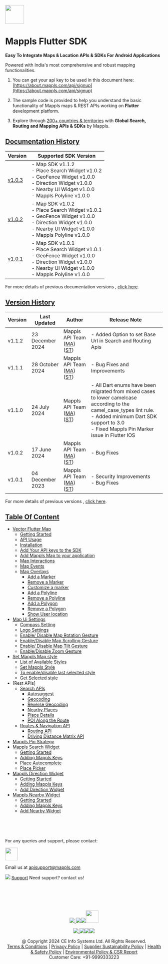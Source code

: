 [<img src="https://about.mappls.com/images/mappls-b-logo.svg" height="60"/> </p>](https://www.mapmyindia.com/api)

# Mappls Flutter SDK

**Easy To Integrate Maps & Location APIs & SDKs For Android Applications**

Powered with India's most comprehensive and robust mapping functionalities.

1. You can get your api key to be used in this document here: [https://about.mappls.com/api/signup](https://about.mappls.com/api/signup)

2. The sample code is provided to help you understand the basic functionality of Mappls maps & REST APIs working on **Flutter** development platform.

4. Explore through [200+ countries & territories](https://github.com/mappls-api/mappls-rest-apis/blob/main/docs/countryISO.md) with **Global Search, Routing and Mapping APIs & SDKs** by Mappls.

## [Documentation History](#Documentation-History)

| Version | Supported SDK Version |  
| ---- | ---- |    
| [v1.0.3](docs/v1.0.3/README.md) | - Map SDK v1.1.2 <br/> - Place Search Widget v1.0.2 <br/> - GeoFence Widget v1.0.0 <br/> - Direction Widget v1.0.0 <br/> - Nearby UI Widget v1.0.0 <br/> - Mappls Polyline v1.0.0 |
| [v1.0.2](docs/v1.0.2/README.md) | - Map SDK v1.0.2 <br/> - Place Search Widget v1.0.1 <br/> - GeoFence Widget v1.0.0 <br/> - Direction Widget v1.0.0 <br/> - Nearby UI Widget v1.0.0 <br/> - Mappls Polyline v1.0.0 |
| [v1.0.1](docs/v1.0.1/README.md) | - Map SDK v1.0.1 <br/> - Place Search Widget v1.0.1 <br/> - GeoFence Widget v1.0.0 <br/> - Direction Widget v1.0.0 <br/> - Nearby UI Widget v1.0.0 <br/> - Mappls Polyline v1.0.0 |

For more details of previous documentation versions , [click here](docs/v1.0.3/Documentation-History.md).

## [Version History](#Version-History)
| Version | Last Updated | Author |  Release Note| 
| ---- | ---- | ---- | ---- |
| v1.1.2 | 23 December 2024 | Mappls API Team ([MA](https://github.com/mdakram)) ([ST](https://github.com/saksham66)) |   - Added Option to set Base Url in Search and Routing Apis |
| v1.1.1 | 28 October 2024 | Mappls API Team ([MA](https://github.com/mdakram)) ([ST](https://github.com/saksham66)) |   - Bug Fixes and Improvements |
| v1.1.0 | 24 July 2024 | Mappls API Team ([MA](https://github.com/mdakram)) ([ST](https://github.com/saksham66)) |   - All Dart enums have been migrated from mixed cases to lower camelcase according to the camel_case_types lint rule. <br/> - Added minimum Dart SDK support to 3.0 <br/> - Fixed Mappls Pin Marker issue in Flutter IOS |
| v1.0.2 | 17 June 2024 | Mappls API Team ([MA](https://github.com/mdakram)) ([ST](https://github.com/saksham66)) |   - Bug Fixes |
| v1.0.1 | 04 December 2023 | Mappls API Team ([MA](https://github.com/mdakram)) ([ST](https://github.com/saksham66)) |   - Security Improvements <br/> - Bug Fixes |

For more details of previous versions , [click here](docs/v1.0.3/Version-History.md).

## [Table Of Content](#Table-Of-Content)
- [Vector Flutter Map](docs/v1.0.3/Getting-Started.md)
  - [Getting Started](docs/v1.0.3/Getting-Started.md#getting-started)
  - [API Usage](docs/v1.0.3/Getting-Started.md#api-usage)
  - [Installation](docs/v1.0.3/Getting-Started.md#installation)
  - [Add Your API keys to the SDK](docs/v1.0.3/Getting-Started.md#add-your-api-keys-to-the-sdk)
  - [Add Mappls Map to your application](docs/v1.0.3/Getting-Started.md#add-mappls-map-to-your-application)
  - [Map Interactions](docs/v1.0.3/Getting-Started.md#map-interactions)
  - [Map Events](docs/v1.0.3/Getting-Started.md#map-events)
  - [Map Overlays](docs/v1.0.3/Getting-Started.md#map-overlays)
    - [Add a Marker](docs/v1.0.3/Getting-Started.md#add-a-marker)
    - [Remove a Marker](docs/v1.0.3/Getting-Started.md#remove-a-marker)
    - [Customize a marker](docs/v1.0.3/Getting-Started.md#customize-a-marker)
    - [Add a Polyline](docs/v1.0.3/Getting-Started.md#add-a-polyline)
    - [Remove a Polyline](docs/v1.0.3/Getting-Started.md#remove-a-polyline)
    - [Add a Polygon](docs/v1.0.3/Getting-Started.md#add-a-polygon)
    - [Remove a Polygon](docs/v1.0.3/Getting-Started.md#remove-a-polygon)
    - [Show User location](docs/v1.0.3/Getting-Started.md#show-user-location)
- [Map Ui Settings](docs/v1.0.3/Map-Ui-Settings.md)
  - [Compass Setting](docs/v1.0.3/Map-Ui-Settings.md#compass-settings)
  - [Logo Settings](docs/v1.0.3/Map-Ui-Settings.md#logo-settings)
  - [Enable/ Disable Map Rotation Gesture](docs/v1.0.3/Map-Ui-Settings.md#enable-disable-map-rotation-gesture)
  - [Enable/Disable Map Scrolling Gesture](docs/v1.0.3/Map-Ui-Settings.md#enabledisable-map-scrolling-gesture)
  - [Enable/ Disable Map Tilt Gesture](docs/v1.0.3/Map-Ui-Settings.md#enable-disable-map-tilt-gesture)
  - [Enable/Disable Zoom Gesture](docs/v1.0.3/Map-Ui-Settings.md#enabledisable-zoom-gesture)
- [Set Mappls Map style](docs/v1.0.3/Mappls-Map-Style.md)
  - [List of Available Styles](docs/v1.0.3/Mappls-Map-Style.md#list-of-available-styles)
  - [Set Mappls Style](docs/v1.0.3/Mappls-Map-Style.md#set-mappls-style)
  - [To enable/disable last selected style](docs/v1.0.3/Mappls-Map-Style.md#to-enabledisable-last-selected-style)
  - [Get Selected style](docs/v1.0.3/Mappls-Map-Style.md#get-selected-style)
- [Rest APIs]
  - [Search APIs](docs/v1.0.3/Search-Api.md)
    - [Autosuggest](docs/v1.0.3/Search-Api.md#auto-suggest)
    - [Geocoding](docs/v1.0.3/Search-Api.md#geocoding)
    - [Reverse Geocoding](docs/v1.0.3/Search-Api.md#reverse-geocoding)
    - [Nearby Places](docs/v1.0.3/Search-Api.md#nearby-places)
    - [Place Details](docs/v1.0.3/Search-Api.md#place-details)
    - [POI Along the Route](docs/v1.0.3/Search-Api.md#poi-along-the-route)
  - [Routes & Navigation API](docs/v1.0.3/Routing-Api.md)
    - [Routing API](docs/v1.0.3/Routing-Api.md#routing-api)
    - [Driving Distance Matrix API](docs/v1.0.3/Routing-Api.md#driving-distance-matrix-api)
- [Mappls Pin Strategy](docs/v1.0.3/Mappls-Pin-Strategy.md)
- [Mappls Search Widget](docs/v1.0.3/Place-Autocomplete-Widget.md)
  - [Getting Started](docs/v1.0.3/Place-Autocomplete-Widget.md#getting-started)
  - [Adding Mappls Keys](docs/v1.0.3/Place-Autocomplete-Widget.md#adding-mappls-keys)
  - [Place Autocomplete](docs/v1.0.3/Place-Autocomplete-Widget.md#place-autocomplete)
  - [Place Picker](docs/v1.0.3/Place-Autocomplete-Widget.md#place-picker)
- [Mappls Direction Widget](docs/v1.0.3/Direction-Ui.md)
  - [Getting Started](docs/v1.0.3/Direction-Ui.md#getting-started)
  - [Adding Mappls Keys](docs/v1.0.3/Direction-Ui.md#adding-mappls-keys)
  - [Add Direction Widget](docs/v1.0.3/Direction-Ui.md#add-direction-widget)
- [Mappls Nearby Widget](docs/v1.0.3/Nearby-Widget.md)
  - [Getting Started](docs/v1.0.3/Nearby-Widget.md#getting-started)
  - [Adding Mappls Keys](docs/v1.0.3/Nearby-Widget.md#adding-mappls-keys)
  - [Add Nearby Widget](docs/v1.0.3/Nearby-Widget.md#add-nearby-widget)


<br><br><br>

For any queries and support, please contact:

[<img src="https://about.mappls.com/images/mappls-logo.svg" height="40"/> </p>](https://about.mappls.com/api/)
Email us at [apisupport@mappls.com](mailto:apisupport@mappls.com)


![](https://www.mapmyindia.com/api/img/icons/support.png)
[Support](https://about.mappls.com/contact/)
Need support? contact us!

<br></br>
<br></br>

[<p align="center"> <img src="https://www.mapmyindia.com/api/img/icons/stack-overflow.png"/> ](https://stackoverflow.com/questions/tagged/mappls-api)[![](https://www.mapmyindia.com/api/img/icons/blog.png)](https://about.mappls.com/blog/)[![](https://www.mapmyindia.com/api/img/icons/gethub.png)](https://github.com/Mappls-api)[<img src="https://mmi-api-team.s3.ap-south-1.amazonaws.com/API-Team/npm-logo.one-third%5B1%5D.png" height="40"/> </p>](https://www.npmjs.com/org/mapmyindia)



[<p align="center"> <img src="https://www.mapmyindia.com/june-newsletter/icon4.png"/> ](https://www.facebook.com/Mapplsofficial)[![](https://www.mapmyindia.com/june-newsletter/icon2.png)](https://twitter.com/mappls)[![](https://www.mapmyindia.com/newsletter/2017/aug/llinkedin.png)](https://www.linkedin.com/company/mappls/)[![](https://www.mapmyindia.com/june-newsletter/icon3.png)](https://www.youtube.com/channel/UCAWvWsh-dZLLeUU7_J9HiOA)




<div align="center">@ Copyright 2024 CE Info Systems Ltd. All Rights Reserved.</div>

<div align="center"> <a href="https://about.mappls.com/api/terms-&-conditions">Terms & Conditions</a> | <a href="https://about.mappls.com/about/privacy-policy">Privacy Policy</a> | <a href="https://about.mappls.com/pdf/mapmyIndia-sustainability-policy-healt-labour-rules-supplir-sustainability.pdf">Supplier Sustainability Policy</a> | <a href="https://about.mappls.com/pdf/Health-Safety-Management.pdf">Health & Safety Policy</a> | <a href="https://about.mappls.com/pdf/Environment-Sustainability-Policy-CSR-Report.pdf">Environmental Policy & CSR Report</a>

<div align="center">Customer Care: +91-9999333223</div>
